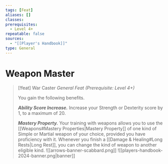 ```yaml
---
tags: [Feat]
aliases: []
classes: 
prerequisites:
  - Level 4+
repeatable: false
sources:
  - "[[Player's Handbook]]"
type: General
---
```

# Weapon Master
>[!feat] War Caster
>_General Feat (Prerequisite: Level 4+)_
>
>You gain the following benefits.
>
>**_Ability Score Increase._** Increase your Strength or Dexterity score by 1, to a maximum of 20.
>
>**_Mastery Property._** Your training with weapons allows you to use the [[Weapons#Mastery Properties\|Mastery Property]] of one kind of Simple or Martial weapon of your choice, provided you have proficiency with it. Whenever you finish a [[Damage & Healing#Long Rests\|Long Rest]], you can change the kind of weapon to another eligible kind.
>![[arrows-banner-scabbard.png]]
![[players-handbook-2024-banner.png|banner]]